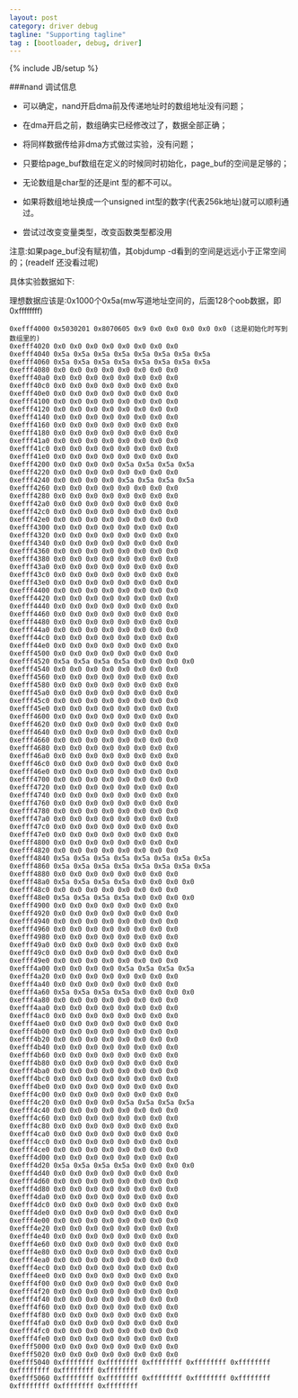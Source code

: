 ```yaml
---
layout: post
category: driver debug
tagline: "Supporting tagline"
tag : [bootloader, debug, driver]
---
```

{% include JB/setup %}

###nand 调试信息

* 可以确定，nand开启dma前及传递地址时的数组地址没有问题；

* 在dma开启之前，数组确实已经修改过了，数据全部正确；

* 将同样数据传给非dma方式做过实验，没有问题；

* 只要给page_buf数组在定义的时候同时初始化，page_buf的空间是足够的；
 
* 无论数组是char型的还是int 型的都不可以。

* 如果将数组地址换成一个unsigned int型的数字(代表256k地址)就可以顺利通过。

* 尝试过改变变量类型，改变函数类型都没用

注意:如果page_buf没有赋初值，其objdump -d看到的空间是远远小于正常空间的；(readelf 还没看过呢)

具体实验数据如下:

理想数据应该是:0x1000个0x5a(mw写道地址空间的，后面128个oob数据，即0xffffffff)

	0xefff4000 0x5030201 0x8070605 0x9 0x0 0x0 0x0 0x0 0x0 (这是初始化时写到数组里的)
	0xefff4020 0x0 0x0 0x0 0x0 0x0 0x0 0x0 0x0 
	0xefff4040 0x5a 0x5a 0x5a 0x5a 0x5a 0x5a 0x5a 0x5a 
	0xefff4060 0x5a 0x5a 0x5a 0x5a 0x5a 0x5a 0x5a 0x5a 
	0xefff4080 0x0 0x0 0x0 0x0 0x0 0x0 0x0 0x0 
	0xefff40a0 0x0 0x0 0x0 0x0 0x0 0x0 0x0 0x0 
	0xefff40c0 0x0 0x0 0x0 0x0 0x0 0x0 0x0 0x0 
	0xefff40e0 0x0 0x0 0x0 0x0 0x0 0x0 0x0 0x0 
	0xefff4100 0x0 0x0 0x0 0x0 0x0 0x0 0x0 0x0 
	0xefff4120 0x0 0x0 0x0 0x0 0x0 0x0 0x0 0x0 
	0xefff4140 0x0 0x0 0x0 0x0 0x0 0x0 0x0 0x0 
	0xefff4160 0x0 0x0 0x0 0x0 0x0 0x0 0x0 0x0 
	0xefff4180 0x0 0x0 0x0 0x0 0x0 0x0 0x0 0x0 
	0xefff41a0 0x0 0x0 0x0 0x0 0x0 0x0 0x0 0x0 
	0xefff41c0 0x0 0x0 0x0 0x0 0x0 0x0 0x0 0x0 
	0xefff41e0 0x0 0x0 0x0 0x0 0x0 0x0 0x0 0x0 
	0xefff4200 0x0 0x0 0x0 0x0 0x5a 0x5a 0x5a 0x5a 
	0xefff4220 0x0 0x0 0x0 0x0 0x0 0x0 0x0 0x0 
	0xefff4240 0x0 0x0 0x0 0x0 0x5a 0x5a 0x5a 0x5a 
	0xefff4260 0x0 0x0 0x0 0x0 0x0 0x0 0x0 0x0 
	0xefff4280 0x0 0x0 0x0 0x0 0x0 0x0 0x0 0x0 
	0xefff42a0 0x0 0x0 0x0 0x0 0x0 0x0 0x0 0x0 
	0xefff42c0 0x0 0x0 0x0 0x0 0x0 0x0 0x0 0x0 
	0xefff42e0 0x0 0x0 0x0 0x0 0x0 0x0 0x0 0x0 
	0xefff4300 0x0 0x0 0x0 0x0 0x0 0x0 0x0 0x0 
	0xefff4320 0x0 0x0 0x0 0x0 0x0 0x0 0x0 0x0 
	0xefff4340 0x0 0x0 0x0 0x0 0x0 0x0 0x0 0x0 
	0xefff4360 0x0 0x0 0x0 0x0 0x0 0x0 0x0 0x0 
	0xefff4380 0x0 0x0 0x0 0x0 0x0 0x0 0x0 0x0 
	0xefff43a0 0x0 0x0 0x0 0x0 0x0 0x0 0x0 0x0 
	0xefff43c0 0x0 0x0 0x0 0x0 0x0 0x0 0x0 0x0 
	0xefff43e0 0x0 0x0 0x0 0x0 0x0 0x0 0x0 0x0 
	0xefff4400 0x0 0x0 0x0 0x0 0x0 0x0 0x0 0x0 
	0xefff4420 0x0 0x0 0x0 0x0 0x0 0x0 0x0 0x0 
	0xefff4440 0x0 0x0 0x0 0x0 0x0 0x0 0x0 0x0 
	0xefff4460 0x0 0x0 0x0 0x0 0x0 0x0 0x0 0x0 
	0xefff4480 0x0 0x0 0x0 0x0 0x0 0x0 0x0 0x0 
	0xefff44a0 0x0 0x0 0x0 0x0 0x0 0x0 0x0 0x0 
	0xefff44c0 0x0 0x0 0x0 0x0 0x0 0x0 0x0 0x0 
	0xefff44e0 0x0 0x0 0x0 0x0 0x0 0x0 0x0 0x0 
	0xefff4500 0x0 0x0 0x0 0x0 0x0 0x0 0x0 0x0 
	0xefff4520 0x5a 0x5a 0x5a 0x5a 0x0 0x0 0x0 0x0 
	0xefff4540 0x0 0x0 0x0 0x0 0x0 0x0 0x0 0x0 
	0xefff4560 0x0 0x0 0x0 0x0 0x0 0x0 0x0 0x0 
	0xefff4580 0x0 0x0 0x0 0x0 0x0 0x0 0x0 0x0 
	0xefff45a0 0x0 0x0 0x0 0x0 0x0 0x0 0x0 0x0 
	0xefff45c0 0x0 0x0 0x0 0x0 0x0 0x0 0x0 0x0 
	0xefff45e0 0x0 0x0 0x0 0x0 0x0 0x0 0x0 0x0 
	0xefff4600 0x0 0x0 0x0 0x0 0x0 0x0 0x0 0x0 
	0xefff4620 0x0 0x0 0x0 0x0 0x0 0x0 0x0 0x0 
	0xefff4640 0x0 0x0 0x0 0x0 0x0 0x0 0x0 0x0 
	0xefff4660 0x0 0x0 0x0 0x0 0x0 0x0 0x0 0x0 
	0xefff4680 0x0 0x0 0x0 0x0 0x0 0x0 0x0 0x0 
	0xefff46a0 0x0 0x0 0x0 0x0 0x0 0x0 0x0 0x0 
	0xefff46c0 0x0 0x0 0x0 0x0 0x0 0x0 0x0 0x0 
	0xefff46e0 0x0 0x0 0x0 0x0 0x0 0x0 0x0 0x0 
	0xefff4700 0x0 0x0 0x0 0x0 0x0 0x0 0x0 0x0 
	0xefff4720 0x0 0x0 0x0 0x0 0x0 0x0 0x0 0x0 
	0xefff4740 0x0 0x0 0x0 0x0 0x0 0x0 0x0 0x0 
	0xefff4760 0x0 0x0 0x0 0x0 0x0 0x0 0x0 0x0 
	0xefff4780 0x0 0x0 0x0 0x0 0x0 0x0 0x0 0x0 
	0xefff47a0 0x0 0x0 0x0 0x0 0x0 0x0 0x0 0x0 
	0xefff47c0 0x0 0x0 0x0 0x0 0x0 0x0 0x0 0x0 
	0xefff47e0 0x0 0x0 0x0 0x0 0x0 0x0 0x0 0x0 
	0xefff4800 0x0 0x0 0x0 0x0 0x0 0x0 0x0 0x0 
	0xefff4820 0x0 0x0 0x0 0x0 0x0 0x0 0x0 0x0 
	0xefff4840 0x5a 0x5a 0x5a 0x5a 0x5a 0x5a 0x5a 0x5a 
	0xefff4860 0x5a 0x5a 0x5a 0x5a 0x5a 0x5a 0x5a 0x5a 
	0xefff4880 0x0 0x0 0x0 0x0 0x0 0x0 0x0 0x0 
	0xefff48a0 0x5a 0x5a 0x5a 0x5a 0x0 0x0 0x0 0x0 
	0xefff48c0 0x0 0x0 0x0 0x0 0x0 0x0 0x0 0x0 
	0xefff48e0 0x5a 0x5a 0x5a 0x5a 0x0 0x0 0x0 0x0 
	0xefff4900 0x0 0x0 0x0 0x0 0x0 0x0 0x0 0x0 
	0xefff4920 0x0 0x0 0x0 0x0 0x0 0x0 0x0 0x0 
	0xefff4940 0x0 0x0 0x0 0x0 0x0 0x0 0x0 0x0 
	0xefff4960 0x0 0x0 0x0 0x0 0x0 0x0 0x0 0x0 
	0xefff4980 0x0 0x0 0x0 0x0 0x0 0x0 0x0 0x0 
	0xefff49a0 0x0 0x0 0x0 0x0 0x0 0x0 0x0 0x0 
	0xefff49c0 0x0 0x0 0x0 0x0 0x0 0x0 0x0 0x0 
	0xefff49e0 0x0 0x0 0x0 0x0 0x0 0x0 0x0 0x0 
	0xefff4a00 0x0 0x0 0x0 0x0 0x5a 0x5a 0x5a 0x5a 
	0xefff4a20 0x0 0x0 0x0 0x0 0x0 0x0 0x0 0x0 
	0xefff4a40 0x0 0x0 0x0 0x0 0x0 0x0 0x0 0x0 
	0xefff4a60 0x5a 0x5a 0x5a 0x5a 0x0 0x0 0x0 0x0 
	0xefff4a80 0x0 0x0 0x0 0x0 0x0 0x0 0x0 0x0 
	0xefff4aa0 0x0 0x0 0x0 0x0 0x0 0x0 0x0 0x0 
	0xefff4ac0 0x0 0x0 0x0 0x0 0x0 0x0 0x0 0x0 
	0xefff4ae0 0x0 0x0 0x0 0x0 0x0 0x0 0x0 0x0 
	0xefff4b00 0x0 0x0 0x0 0x0 0x0 0x0 0x0 0x0 
	0xefff4b20 0x0 0x0 0x0 0x0 0x0 0x0 0x0 0x0 
	0xefff4b40 0x0 0x0 0x0 0x0 0x0 0x0 0x0 0x0 
	0xefff4b60 0x0 0x0 0x0 0x0 0x0 0x0 0x0 0x0 
	0xefff4b80 0x0 0x0 0x0 0x0 0x0 0x0 0x0 0x0 
	0xefff4ba0 0x0 0x0 0x0 0x0 0x0 0x0 0x0 0x0 
	0xefff4bc0 0x0 0x0 0x0 0x0 0x0 0x0 0x0 0x0 
	0xefff4be0 0x0 0x0 0x0 0x0 0x0 0x0 0x0 0x0 
	0xefff4c00 0x0 0x0 0x0 0x0 0x0 0x0 0x0 0x0 
	0xefff4c20 0x0 0x0 0x0 0x0 0x5a 0x5a 0x5a 0x5a 
	0xefff4c40 0x0 0x0 0x0 0x0 0x0 0x0 0x0 0x0 
	0xefff4c60 0x0 0x0 0x0 0x0 0x0 0x0 0x0 0x0 
	0xefff4c80 0x0 0x0 0x0 0x0 0x0 0x0 0x0 0x0 
	0xefff4ca0 0x0 0x0 0x0 0x0 0x0 0x0 0x0 0x0 
	0xefff4cc0 0x0 0x0 0x0 0x0 0x0 0x0 0x0 0x0 
	0xefff4ce0 0x0 0x0 0x0 0x0 0x0 0x0 0x0 0x0 
	0xefff4d00 0x0 0x0 0x0 0x0 0x0 0x0 0x0 0x0 
	0xefff4d20 0x5a 0x5a 0x5a 0x5a 0x0 0x0 0x0 0x0 
	0xefff4d40 0x0 0x0 0x0 0x0 0x0 0x0 0x0 0x0 
	0xefff4d60 0x0 0x0 0x0 0x0 0x0 0x0 0x0 0x0 
	0xefff4d80 0x0 0x0 0x0 0x0 0x0 0x0 0x0 0x0 
	0xefff4da0 0x0 0x0 0x0 0x0 0x0 0x0 0x0 0x0 
	0xefff4dc0 0x0 0x0 0x0 0x0 0x0 0x0 0x0 0x0 
	0xefff4de0 0x0 0x0 0x0 0x0 0x0 0x0 0x0 0x0 
	0xefff4e00 0x0 0x0 0x0 0x0 0x0 0x0 0x0 0x0 
	0xefff4e20 0x0 0x0 0x0 0x0 0x0 0x0 0x0 0x0 
	0xefff4e40 0x0 0x0 0x0 0x0 0x0 0x0 0x0 0x0 
	0xefff4e60 0x0 0x0 0x0 0x0 0x0 0x0 0x0 0x0 
	0xefff4e80 0x0 0x0 0x0 0x0 0x0 0x0 0x0 0x0 
	0xefff4ea0 0x0 0x0 0x0 0x0 0x0 0x0 0x0 0x0 
	0xefff4ec0 0x0 0x0 0x0 0x0 0x0 0x0 0x0 0x0 
	0xefff4ee0 0x0 0x0 0x0 0x0 0x0 0x0 0x0 0x0 
	0xefff4f00 0x0 0x0 0x0 0x0 0x0 0x0 0x0 0x0 
	0xefff4f20 0x0 0x0 0x0 0x0 0x0 0x0 0x0 0x0 
	0xefff4f40 0x0 0x0 0x0 0x0 0x0 0x0 0x0 0x0 
	0xefff4f60 0x0 0x0 0x0 0x0 0x0 0x0 0x0 0x0 
	0xefff4f80 0x0 0x0 0x0 0x0 0x0 0x0 0x0 0x0 
	0xefff4fa0 0x0 0x0 0x0 0x0 0x0 0x0 0x0 0x0 
	0xefff4fc0 0x0 0x0 0x0 0x0 0x0 0x0 0x0 0x0 
	0xefff4fe0 0x0 0x0 0x0 0x0 0x0 0x0 0x0 0x0 
	0xefff5000 0x0 0x0 0x0 0x0 0x0 0x0 0x0 0x0 
	0xefff5020 0x0 0x0 0x0 0x0 0x0 0x0 0x0 0x0 
	0xefff5040 0xffffffff 0xffffffff 0xffffffff 0xffffffff 0xffffffff 0xffffffff 0xffffffff 0xffffffff 
	0xefff5060 0xffffffff 0xffffffff 0xffffffff 0xffffffff 0xffffffff 0xffffffff 0xffffffff 0xffffffff 

